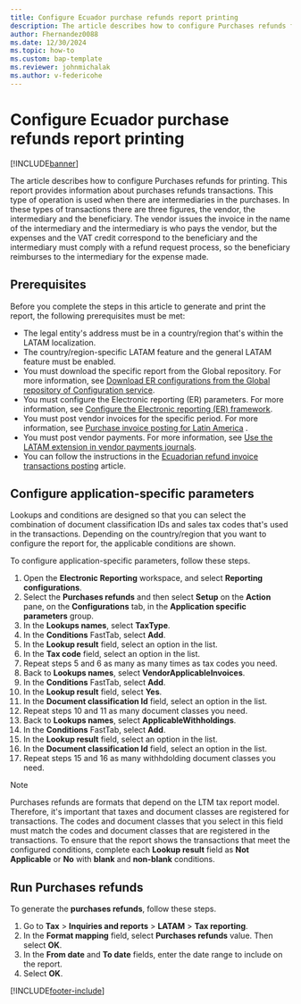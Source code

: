 ```yaml
---
title: Configure Ecuador purchase refunds report printing 
description: The article describes how to configure Purchases refunds for printing. 
author: Fhernandez0088
ms.date: 12/30/2024
ms.topic: how-to
ms.custom: bap-template
ms.reviewer: johnmichalak
ms.author: v-federicohe
---
```


# Configure Ecuador purchase refunds report printing

[!INCLUDE[banner](../../includes/banner.md)]

The article describes how to configure Purchases refunds for printing. This report provides information about purchases refunds transactions.  This type of operation is used when there are intermediaries in the purchases. In these types of transactions there are three figures, the vendor, the intermediary and the beneficiary. The vendor issues the invoice in the name of the intermediary and the intermediary is who pays the vendor, but the expenses and the VAT credit correspond to the beneficiary and the intermediary must comply with a refund request process, so the beneficiary reimburses to the intermediary for the expense made. 

## Prerequisites

Before you complete the steps in this article to generate and print the report, the following prerequisites must be met: 

- The legal entity's address must be in a country/region that's within the LATAM localization. 
- The country/region-specific LATAM feature and the general LATAM feature must be enabled.
- You must download the specific report from the Global repository. For more information, see [Download ER configurations from the Global repository of Configuration service](../../../fin-ops-core/dev-itpro/analytics/er-download-configurations-global-repo.md). 
- You must configure the Electronic reporting (ER) parameters. For more information, see [Configure the Electronic reporting (ER) framework](../../../fin-ops-core/dev-itpro/analytics/electronic-reporting-er-configure-parameters.md). 
- You must post vendor invoices for the specific period. For more information, see [Purchase invoice posting for Latin America](/dynamics365/finance/localizations/iberoamerica/ltm-core-purchase-invoice-posting) .
- You must post vendor payments. For more information, see [Use the LATAM extension in vendor payments journals](/dynamics365/finance/localizations/iberoamerica/ltm-latam-in-vendor-payment).
- You can follow the instructions in the [Ecuadorian refund invoice transactions posting](ltm-Ecuadorian-refund-invoice.md) article.

## Configure application-specific parameters

Lookups and conditions are designed so that you can select the combination of document classification IDs and sales tax codes that's used in the transactions. Depending on the country/region that you want to configure the report for, the applicable conditions are shown.

To configure application-specific parameters, follow these steps.

1. Open the **Electronic Reporting** workspace, and select **Reporting configurations**.
1. Select the **Purchases refunds** and then select **Setup** on the **Action** pane, on the **Configurations** tab, in the **Application specific parameters** group.
1. In the **Lookups names**, select **TaxType**.
1. In the **Conditions** FastTab, select **Add**.
1. In the **Lookup result** field, select an option in the list. 
1. In the **Tax code** field, select an option in the list. 
1. Repeat steps 5 and 6 as many as many times as tax codes you need.
1. Back to **Lookups names**, select **VendorApplicableInvoices**.
1. In the **Conditions** FastTab, select **Add**.
1. In the **Lookup result** field, select **Yes**.
1. In the **Document classification Id** field, select an option in the list. 
1. Repeat steps 10 and 11 as many document classes you need.
1. Back to **Lookups names**, select **ApplicableWithholdings**.
1. In the **Conditions** FastTab, select **Add**.
1. In the **Lookup result** field, select an option in the list.
1. In the **Document classification Id** field, select an option in the list. 
1. Repeat steps 15 and 16 as many withhdolding document classes you need.

> [!NOTE]
> Purchases refunds are formats that depend on the LTM tax report model. Therefore, it's important that taxes and document classes are registered for transactions. The codes and document classes that you select in this field must match the codes and document classes that are registered in the transactions.
To ensure that the report shows the transactions that meet the configured conditions, complete each **Lookup result** field as **Not Applicable** or **No** with **blank** and **non-blank** conditions.


## Run Purchases refunds

To generate the **purchases refunds**, follow these steps.

1. Go to **Tax** > **Inquiries and reports** > **LATAM** > **Tax reporting**.
1. In the **Format mapping** field, select **Purchases refunds** value. Then select **OK**.
1. In the **From date** and **To date** fields, enter the date range to include on the report.
1. Select **OK**.

[!INCLUDE[footer-include](../../../includes/footer-banner.md)]
